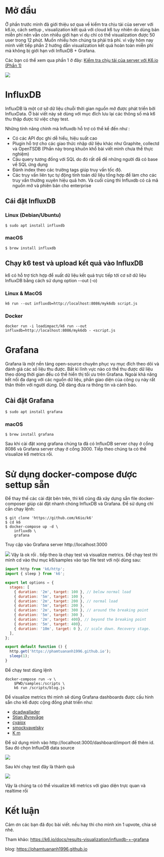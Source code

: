 # Mở đầu 
Ở phần trước mình đã giới thiệu sơ qua về kiểm tra chịu tải của server với k6.io, cách settup , visualization kết quả với cloud k6 tuy nhiên do dùng bản miễn phí nên vẫn còn nhiều giới hạn ví dụ chỉ có thể visualization được 50 user trong 12 phút. Muốn nhiều hơn chúng ta phải trả phí. vì vậy hôm nay mình viết tiếp phần 2 hướng dẫn visualization kết quả hoàn toàn miễn phí mà không bị giới hạn với InfluxDB + Grafana. 

Các bạn có thể xem qua phần 1 ở đây: 
[Kiểm tra chịu tải của server với K6.io (Phần 1)](https://viblo.asia/p/kiem-tra-chiu-tai-cua-server-voi-k6io-phan-1-bWrZnVywZxw)

![](https://k6.io/docs/static/5b7ecf17cae56371683a7ecdce447a4b/ce447/grafana-visualization.png)
# InfluxDB
InfluxDB là một cơ sở dữ liệu chuỗi thời gian nguồn mở được phát triển bởi InfluxData. Ở bài viết này sẽ dùng với mục đích lưu lại các thông số mà k6 thu thập được từ việc chạy test.

Những tính năng chính mà Influxdb hỗ trợ có thể kể đến như :

* Có các API đọc ghi dễ hiểu, hiệu suất cao
* Plugin hỗ trợ cho các giao thức nhập dữ liệu khác như Graphite, collectd và OpenTSDB (Phần này trong khuôn khổ bài viết mình chưa thể thực nghiệm)
*  Câu query tương đồng với SQL do đó rất dễ để những người đã có base về SQL ứng dụng
* Đánh index theo các trường tags giúp truy vấn tốc độ. 
* Các truy vấn liên tục tự động tính toán dữ liệu tổng hợp để làm cho các truy vấn thường xuyên hiệu quả hơn. Và cuối cùng thì Influxdb có cả mã nguồn mở và phiên bản cho enterprise

## Cái đặt InfluxDB
### Linux (Debian/Ubuntu)
```
$ sudo apt install influxdb
```

### macOS
```
$ brew install influxdb
```
## Chạy k6 test và upload kết quả vào InfluxDB
k6 có hỗ trợ tích hợp để xuất dữ liệu kết quả trực tiếp tới cơ sở dữ liệu InfluxDB bằng cách sử dụng option --out (-o)

### Linux & MacOS
```
k6 run --out influxdb=http://localhost:8086/myk6db script.js
```
### Docker
```
docker run -i loadimpact/k6 run --out influxdb=http://localhost:8086/myk6db - <script.js
```
# Grafana
Grafana là một nền tảng open-source chuyên phục vụ mục đích theo dõi và đánh giá các số liệu thu được. Bất kì lĩnh vực nào có thể thu được dữ liệu theo dòng thời gian đều có thể hiển thị tối ưu trên Grafana. Ngoài khả năng kết nối đa dạng với các nguồn dữ liệu, phần giao diện của công cụ này rất thân thiền với người dùng. Dễ dàng đưa ra thông tin và cảnh báo.

## Cài đặt Grafana
```
$ sudo apt install grafana
```

### macOS
```
$ brew install grafana
```

Sau khi cài đặt xong grafana chúng ta đã có InfluxDB server chạy ở cổng 8086 và Grafana server chạy ở cổng 3000. Tiếp theo chúng ta có thể visualize k6 metrics rồi. 

# Sử dụng docker-compose được settup sẵn 
Để thay thế các cài đặt bên trên, thì k6 cũng đã xây dựng sẵn file docker-composer giúp cài đặt nhanh chóng  InfluxDB và Grafana. Để sử dụng chỉ cần chạy lệnh: 
```
$ git clone 'https://github.com/k6io/k6'
$ cd k6
$ docker-compose up -d \
    influxdb \
    grafana
```

Truy cập vào Grafana server http://localhost:3000

![](https://images.viblo.asia/6431bee7-68ed-46d6-b3c9-3b5d2f185a56.png)
Vậy là ok rồi . tiếp theo là chạy test và visualize metrics.
Để chạy test thì mình cd vào thư mục k6/samples vào tạo file test với nội dùng sau: 
```k6/samples/blog.js
import http from 'k6/http';
import { sleep } from 'k6';

export let options = {
  stages: [
    { duration: '2m', target: 100 }, // below normal load
    { duration: '5m', target: 100 },
    { duration: '2m', target: 200 }, // normal load
    { duration: '5m', target: 200 },
    { duration: '2m', target: 300 }, // around the breaking point
    { duration: '5m', target: 300 },
    { duration: '2m', target: 400}, // beyond the breaking point
    { duration: '5m', target: 400},
    { duration: '10m', target: 0 }, // scale down. Recovery stage.
  ],
};

export default function () {
  http.get('https://phamtuananh1996.github.io');
  sleep(1);
}

```

Để chạy test dùng lệnh
```
docker-compose run -v \
    $PWD/samples:/scripts \
    k6 run /scripts/blog.js
```

Để visualize metrics thì mình sẽ dùng Grafana dashboards được cấu hình sẵn cho k6 được cộng đồng phát triển như:
* [dcadwallader](https://grafana.com/grafana/dashboards/2587)
* [Stian Øvrevåge](https://grafana.com/grafana/dashboards/4411)
* [cyaiox](https://grafana.com/grafana/dashboards/8156)
* [smockvavelsky](https://grafana.com/grafana/dashboards/10553)
* [K m](https://grafana.com/grafana/dashboards/10660)

Để sử dụng mình vào http://localhost:3000/dashboard/import để thêm id. Sau đó chọn InfluxDB data source

![](https://images.viblo.asia/80a5b45d-2214-44f5-a2a4-e40f1d1117ea.gif)

Sau khi chạy test đây là thành quả

![](https://images.viblo.asia/f73483a4-3c9c-460a-a9c2-30f3f97e0b90.png)

Vậy là chúng ta có thể visualize k6 metrics với giao diện trực quan và realtime rồi

# Kết luận
Cảm ơn các bạn đã đọc bài viết. nếu hay thì cho mình xin 1 upvote, chia sẻ nhé.

Tham khảo: https://k6.io/docs/results-visualization/influxdb-+-grafana

blog: https://phamtuananh1996.github.io